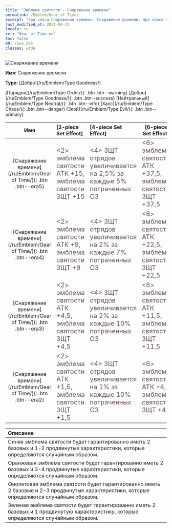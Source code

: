 ```yaml
---
title: "Эмблема святости - Снаряжение времени"
permalink: /Emblem/Gear of Time/
excerpt: "Эра хаоса Снаряжение времени. Снаряжение времени. Эра хаоса Эмблема святости Снаряжение времени. Эра хаоса Добро Снаряжение времени"
last_modified_at: 2021-04-27
locale: ru
ref: "Gear of Time.md"
toc: false
QR: rune_205
classes: wide
---
```


  ![Снаряжение времени](/images/r/rune_icon_205.png)

 **Имя:** Снаряжение времени

 **Type:** [Добро](/ru/Emblem/Type Goodness/)

  [Порядок](/ru/Emblem/Type Order/){: .btn .btn--warning}   [Добро](/ru/Emblem/Type Goodness/){: .btn .btn--success}   [Нейтральный](/ru/Emblem/Type Neutral/){: .btn .btn--info}   [Хаос](/ru/Emblem/Type Chaos/){: .btn .btn--danger}   [Злой](/ru/Emblem/Type Evil/){: .btn .btn--primary} 

  |  Имя    | [2-piece Set Effect] | [4-piece Set Effect] | [6-piece Set Effect]  | 
  |:-----------------------:|:-------------------|:-----------------|----------------| 
  | [Снаряжение времени](/ru/Emblem/Gear of Time/){: .btn .btn--era5} | <span style="color: #645252;font-size:20px">&lt;2&gt; эмблема святости АТК +15, эмблема святости ЗЩТ +15</span> | <span style="color: #645252;font-size:20px">&lt;4&gt; ЗЩТ отрядов увеличивается на 2,5% за каждые 5% потраченных ОЗ</span> | <span style="color: #645252;font-size:20px">&lt;6&gt; эмблема святости АТК +37,5, эмблема святости ЗЩТ +37,5</span> | 
  | [Снаряжение времени](/ru/Emblem/Gear of Time/){: .btn .btn--era4} | <span style="color: #645252;font-size:20px">&lt;2&gt; эмблема святости АТК +9, эмблема святости ЗЩТ +9</span> | <span style="color: #645252;font-size:20px">&lt;4&gt; ЗЩТ отрядов увеличивается на 2% за каждые 7% потраченных ОЗ</span> | <span style="color: #645252;font-size:20px">&lt;6&gt; эмблема святости АТК +22,5, эмблема святости ЗЩТ +22,5</span> | 
  | [Снаряжение времени](/ru/Emblem/Gear of Time/){: .btn .btn--era3} | <span style="color: #645252;font-size:20px">&lt;2&gt; эмблема святости АТК +4,5, эмблема святости ЗЩТ +4,5</span> | <span style="color: #645252;font-size:20px">&lt;4&gt; ЗЩТ отрядов увеличивается на 2% за каждые 10% потраченных ОЗ</span> | <span style="color: #645252;font-size:20px">&lt;6&gt; эмблема святости АТК +11,5, эмблема святости ЗЩТ +11,5</span> | 
  | [Снаряжение времени](/ru/Emblem/Gear of Time/){: .btn .btn--era2} | <span style="color: #645252;font-size:20px">&lt;2&gt; эмблема святости АТК +1,5, эмблема святости ЗЩТ +1,5</span> | <span style="color: #645252;font-size:20px">&lt;4&gt; ЗЩТ отрядов увеличивается на 1% за каждые 10% потраченных ОЗ</span> | <span style="color: #645252;font-size:20px">&lt;6&gt; эмблема святости АТК +4, эмблема святости ЗЩТ +4</span> | 

  |         Описание            | 
  |:-------------------------------|
  | Синяя эмблема святости будет гарантированно иметь 2 базовых и 1-2 продвинутые характеристики, которые определяются случайным образом. |
  | Оранжевая эмблема святости будет гарантированно иметь 2 базовых и 3-4 продвинутые характеристики, которые определяются случайным образом. |
  | Фиолетовая эмблема святости будет гарантированно иметь 2 базовые и 2-3 продвинутые характеристики, которые определяются случайным образом. |
  | Зеленая эмблема святости будет гарантированно иметь 2 базовых и 1 продвинутую характеристику, которые определяются случайным образом. |
